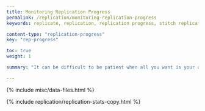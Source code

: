 ```yaml
---
title: Monitoring Replication Progress
permalink: /replication/monitoring-replication-progress
keywords: replicate, replication, replication progress, stitch replicates data, how long, where is my data, time to dw, time to data warehouse

content-type: "replication-progress"
key: "rep-progress"

toc: true
weight: 1

summary: "It can be difficult to be patient when all you want is your data. In the Integration Details page for every integration, you can check out that integration's Replication Stats. This section will give you a better idea of where your data is in the replication process."

---
```

{% include misc/data-files.html %}

{% include replication/replication-stats-copy.html %}